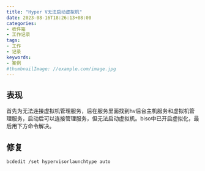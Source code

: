 ```yaml
---
title: "Hyper V无法启动虚拟机"
date: 2023-08-16T18:26:13+08:00
categories:
- 收件箱
- 工作记录
tags:
- 工作
- 记录
keywords:
- 案例
#thumbnailImage: //example.com/image.jpg
---
```


<!--more-->
## 表现
首先为无法连接虚拟机管理服务，后在服务里面找到hv后台主机服务和虚拟机管理服务，启动后可以连接管理服务，但无法启动虚拟机。biso中已开启虚拟化，最后用下方命令解决。


## 修复
```
bcdedit /set hypervisorlaunchtype auto
```